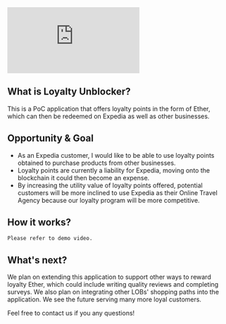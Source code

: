 <iframe src="https://www.youtube.com/embed/YxMfN9zQTRY?showinfo=0" class="youtube" frameborder="0" allowfullscreen></iframe>

## What is Loyalty Unblocker?
This is a PoC application that offers loyalty points in the form of Ether, which can then be redeemed on Expedia as well as other businesses.

## Opportunity & Goal
* As an Expedia customer, I would like to be able to use loyalty points obtained to purchase products from other businesses.
* Loyalty points are currently a liability for Expedia, moving onto the blockchain it could then become an expense.
* By increasing the utility value of loyalty points offered, potential customers will be more inclined to use Expedia as their Online Travel Agency because our loyalty program will be more competitive.

## How it works?

~~~~
Please refer to demo video.
~~~~

## What's next?

We plan on extending this application to support other ways to reward loyalty Ether, which could include writing quality reviews and completing surveys. We also plan on integrating other LOBs' shopping paths into the application. We see the future serving many more loyal customers.

Feel free to contact us if you any questions!

